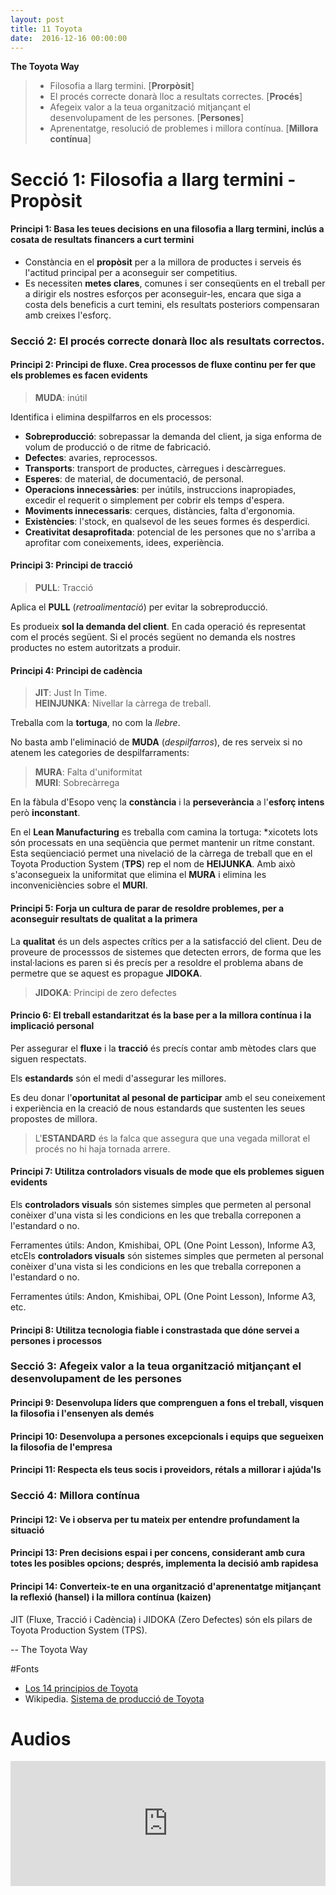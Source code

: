 ```yaml
---
layout: post
title: 11 Toyota
date:  2016-12-16 00:00:00
---
```


**The Toyota Way**


> - Filosofia a llarg termini. [**Prorpòsit**]
> - El procés correcte donarà lloc a resultats correctes. [**Procés**]
> - Afegeix valor a la teua organització mitjançant el desenvolupament de les persones. [**Persones**]
> - Aprenentatge, resolució de problemes i millora contínua. [**Millora contínua**]



# Secció 1: Filosofia a llarg termini - Propòsit

#### Principi 1: Basa les teues decisions en una filosofia a llarg termini, inclús a cosata de resultats financers a curt termini

- Constància en el **propòsit** per a la millora de productes i serveis és l'actitud principal per a aconseguir ser competitius.
- Es necessiten **metes clares**, comunes i ser conseqüents en el treball per a dirigir els nostres esforços per aconseguir-les, encara que siga a costa dels beneficis a curt temini, els resultats posteriors compensaran amb creixes l'esforç.

### Secció 2: El procés correcte donarà lloc als resultats correctos.

#### Principi 2: Principi de fluxe. Crea processos de fluxe continu per fer que els problemes es facen evidents

> **MUDA**: inútil

Identifica i elimina despilfarros en els processos:

- **Sobreproducció**: sobrepassar la demanda del client, ja siga enforma de volum de producció o de ritme de fabricació.
- **Defectes**: avaries, reprocessos.
- **Transports**: transport de productes, càrregues i descàrregues.
- **Esperes**: de material, de documentació, de personal.
- **Operacions innecessàries**: per inútils, instruccions inapropiades, excedir el requerit o simplement per cobrir els temps d'espera.
- **Moviments innecessaris**: cerques, distàncies, falta d'ergonomia.
- **Existències**: l'stock, en qualsevol de les seues formes és desperdici.
- **Creativitat desaprofitada**: potencial de les persones que no s'arriba a aprofitar com coneixements, idees, experiència.


#### Principi 3: Principi de tracció

> **PULL**: Tracció

Aplica el **PULL** (*retroalimentació*) per evitar la sobreproducció.

Es produeix **sol la demanda del client**. En cada operació és representat com el procés següent. Si el procés següent no demanda els nostres productes no estem autoritzats a produir.

#### Principi 4: Principi de cadència

> **JIT**: Just In Time.<br />
> **HEINJUNKA**: Nivellar la càrrega de treball.

Treballa com la **tortuga**, no com la *llebre*.

No basta amb l'eliminació de **MUDA** (*despilfarros*), de res serveix si no atenem les categories de despilfarraments:

> **MURA**: Falta d'uniformitat<br />
> **MURI**: Sobrecàrrega

En la fàbula d'Esopo venç la **constància** i la **perseverància** a l'**esforç intens** però **inconstant**.

En el **Lean Manufacturing** es treballa com camina la tortuga: *xicotets lots són processats en una seqüència que permet mantenir un ritme constant. Esta seqüenciació permet una nivelació de la càrrega de treball que en el Toyota Production System (**TPS**) rep el nom de **HEIJUNKA**. Amb això s'aconsegueix la uniformitat que elimina el **MURA** i elimina les inconveniciències sobre el **MURI**.

#### Principi 5: Forja un cultura de parar de resoldre problemes, per a aconseguir resultats de qualitat a la primera

La **qualitat** és un dels aspectes crítics per a la satisfacció del client. Deu de proveure de processsos de sistemes que detecten errors, de forma que les instal·lacions es paren si és precís per a resoldre el problema abans de permetre que se aquest es propague **JIDOKA**.

> **JIDOKA**: Principi de zero defectes

#### Princio 6: El treball estandaritzat és la base per a la millora contínua i la implicació personal

Per assegurar el **fluxe** i la **tracció** és precís contar amb mètodes clars que siguen respectats.

Els **estandards** són el medi d'assegurar les millores.

Es deu donar l'**oportunitat al pesonal de participar** amb el seu coneixement i experiència en la creació de nous estandards que sustenten les seues propostes de millora.

> L'**ESTANDARD** és la falca que assegura que una vegada millorat el procés no hi haja tornada arrere.

#### Principi 7: Utilitza controladors visuals de mode que els problemes siguen evidents

Els **controladors visuals** són sistemes simples que permeten al personal conèixer d'una vista si les condicions en les que treballa correponen a l'estandard o no.

Ferramentes útils: Andon, Kmishibai, OPL (One Point Lesson), Informe A3, etcEls **controladors visuals** són sistemes simples que permeten al personal conèixer d'una vista si les condicions en les que treballa correponen a l'estandard o no.

Ferramentes útils: Andon, Kmishibai, OPL (One Point Lesson), Informe A3, etc.

#### Principi 8: Utilitza tecnologia fiable i constrastada que dóne servei a persones i processos

### Secció 3: Afegeix valor a la teua organització mitjançant el desenvolupament de les persones

#### Principi 9: Desenvolupa líders que comprenguen a fons el treball, visquen la filosofia i l'ensenyen als demés
#### Principi 10: Desenvolupa a persones excepcionals i equips que segueixen la filosofia de l'empresa
#### Principi 11: Respecta els teus socis i proveidors, rétals a millorar i ajúda'ls

### Secció 4: Millora contínua

#### Principi 12: Ve i observa per tu mateix per entendre profundament la situació
#### Principi 13: Pren decisions espai i per concens, considerant amb cura totes les posibles opcions; després, implementa la decisió amb rapidesa
#### Principi 14: Converteix-te en una organització d'aprenentatge mitjançant la reflexió (hansel) i la millora contínua (kaizen)

JIT (Fluxe, Tracció i Cadència) i JIDOKA (Zero Defectes) són els pilars de Toyota Production System (TPS).

-- The Toyota Way

#Fonts

- [Los 14 principios de Toyota](http://www.leanroots.com/toyota-way.html)
- Wikipedia. [Sistema de producció de Toyota](https://es.wikipedia.org/wiki/Sistema_de_producci%C3%B3n_Toyota)

# Audios

<iframe width="100%" height="200" frameborder="0" allowfullscreen="" scrolling="no" src="https://www.ivoox.com/player_ej_12412388_2_1.html?data=kpehk5eXfJmhhpywj5WVaZS1k5qSlaaWeo6ZmKiak5KJe6ShlJ2ah5yncZWhhpywj4qWd5OsjLnc29TYpY6ZmKiap9LNsMTV05KSmaiRdA..&"></iframe>
